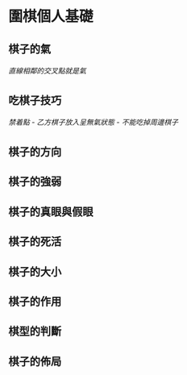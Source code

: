 # 圍棋個人基礎

## 棋子的氣

######  直線相鄰的交叉點就是氣 

## 吃棋子技巧

###### 禁着點 - 乙方棋子放入呈無氣狀態 - 不能吃掉周邊棋子 

## 棋子的方向

## 棋子的強弱

## 棋子的真眼與假眼

## 棋子的死活

## 棋子的大小

## 棋子的作用

## 棋型的判斷

## 棋子的佈局



>
